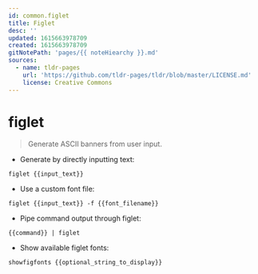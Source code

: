 ```yaml
---
id: common.figlet
title: Figlet
desc: ''
updated: 1615663978709
created: 1615663978709
gitNotePath: 'pages/{{ noteHiearchy }}.md'
sources:
  - name: tldr-pages
    url: 'https://github.com/tldr-pages/tldr/blob/master/LICENSE.md'
    license: Creative Commons
---
```

# figlet

> Generate ASCII banners from user input.

- Generate by directly inputting text:

`figlet {{input_text}}`

- Use a custom font file:

`figlet {{input_text}} -f {{font_filename}}`

- Pipe command output through figlet:

`{{command}} | figlet`

- Show available figlet fonts:

`showfigfonts {{optional_string_to_display}}`

